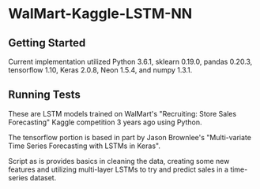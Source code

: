 # WalMart-Kaggle-LSTM-NN

## Getting Started
Current implementation utilized Python 3.6.1, sklearn 0.19.0, pandas 0.20.3, tensorflow 1.10, Keras 2.0.8, Neon 1.5.4, and numpy 1.3.1.

## Running Tests
These are LSTM models trained on WalMart's "Recruiting: Store Sales Forecasting" Kaggle competition 3 years ago using Python.

The tensorflow portion is based in part by Jason Brownlee's "Multi-variate Time Series Forecasting with LSTMs in Keras".

Script as is provides basics in cleaning the data, creating some new features and utilizing multi-layer LSTMs to try and predict sales in a time-series dataset. 
